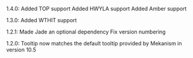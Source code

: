 1.4.0:
Added TOP support
Added HWYLA support
Added Amber support

1.3.0:
Added WTHIT support

1.2.1:
Made Jade an optional dependency
Fix version numbering

1.2.0:
Tooltip now matches the default tooltip provided by Mekanism in version 10.5